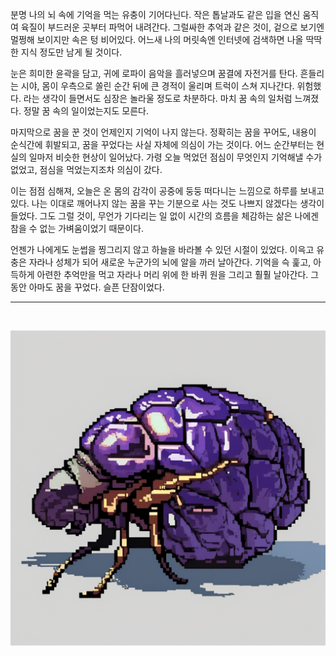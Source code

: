 분명 나의 뇌 속에 기억을 먹는 유충이 기어다닌다. 작은 톱날과도 같은 입을 연신 움직여 육질이 부드러운 곳부터 파먹어 내려간다. 그럴싸한 추억과 같은 것이, 겉으로 보기엔 멀쩡해 보이지만 속은 텅 비어있다. 어느새 나의 머릿속엔 인터넷에 검색하면 나올 딱딱한 지식 정도만 남게 될 것이다.

눈은 희미한 윤곽을 담고, 귀에 로파이 음악을 흘러넣으며 꿈결에 자전거를 탄다. 흔들리는 시야, 몸이 우측으로 쏠린 순간 뒤에 큰 경적이 울리며 트럭이 스쳐 지나간다. 위험했다. 라는 생각이 들면서도 심장은 놀라울 정도로 차분하다. 마치 꿈 속의 일처럼 느껴졌다. 정말 꿈 속의 일이었는지도 모른다.

마지막으로 꿈을 꾼 것이 언제인지 기억이 나지 않는다. 정확히는 꿈을 꾸어도, 내용이 순식간에 휘발되고, 꿈을 꾸었다는 사실 자체에 의심이 가는 것이다. 어느 순간부터는 현실의 일마저 비슷한 현상이 일어났다. 가령 오늘 먹었던 점심이 무엇인지 기억해낼 수가 없었고, 점심을 먹었는지조차 의심이 갔다.

이는 점점 심해져, 오늘은 온 몸의 감각이 공중에 둥둥 떠다니는 느낌으로 하루를 보내고 있다. 나는 이대로 깨어나지 않는 꿈을 꾸는 기분으로 사는 것도 나쁘지 않겠다는 생각이 들었다. 그도 그럴 것이, 무언가 기다리는 일 없이 시간의 흐름을 체감하는 삶은 나에겐 참을 수 없는 가벼움이었기 때문이다.

언젠가 나에게도 눈썹을 찡그리지 않고 하늘을 바라볼 수 있던 시절이 있었다. 이윽고 유충은 자라나 성체가 되어 새로운 누군가의 뇌에 알을 까러 날아간다. 기억을 슥 훑고, 아득하게 아련한 추억만을 먹고 자라나 머리 위에 한 바퀴 원을 그리고 훨훨 날아간다. 그동안 아마도 꿈을 꾸었다. 슬픈 단잠이었다.
<br />

- - -
<br />

<p align="center">
 <img src = "./0.png">
</p>
